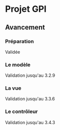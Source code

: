 Projet GPI
===============

Avancement
-----------

### Préparation

Validée

### Le modèle

Validation jusqu'au 3.2.9

### La vue

Validation jusqu'au 3.3.6

### Le contrôleur

Validation jusqu'au 3.4.3
